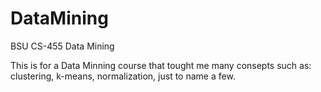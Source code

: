 # DataMining
BSU CS-455 Data Mining

This is for a Data Minning course that tought me many consepts such as: clustering, k-means, normalization, just to name a few.
